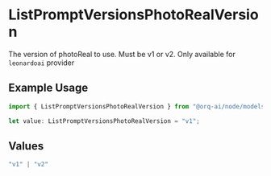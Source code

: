 # ListPromptVersionsPhotoRealVersion

The version of photoReal to use. Must be v1 or v2. Only available for `leonardoai` provider

## Example Usage

```typescript
import { ListPromptVersionsPhotoRealVersion } from "@orq-ai/node/models/operations";

let value: ListPromptVersionsPhotoRealVersion = "v1";
```

## Values

```typescript
"v1" | "v2"
```